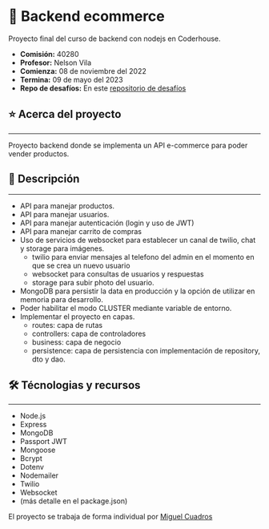 # 🚀 Backend ecommerce

Proyecto final del curso de backend con nodejs en Coderhouse.

- **Comisión:** 40280
- **Profesor:** Nelson Vila
- **Comienza:** 08 de noviembre del 2022
- **Termina:** 09 de mayo del 2023
- **Repo de desafíos:**
  En este [repositorio de desafíos](https://github.com/mcuadros1983/Coderhouse_backend_40280) 


## ⭐ Acerca del proyecto

---

Proyecto backend donde se implementa un API e-commerce para poder vender productos.

## 📝 Descripción

---

- API para manejar productos.
- API para manejar usuarios.
- API para manejar autenticación (login y uso de JWT)
- API para manejar carrito de compras
- Uso de servicios de websocket para establecer un canal de twilio, chat y storage para imágenes.
  - twilio para enviar mensajes al telefono del admin en el momento en que se crea un nuevo usuario
  - websocket para consultas de usuarios y respuestas
  - storage para subir photo del usuario.
- MongoDB para persistir la data en producción y la opción de utilizar en memoria para desarrollo.
- Poder habilitar el modo CLUSTER mediante variable de entorno.
- Implementar el proyecto en capas.
  - routes: capa de rutas
  - controllers: capa de controladores
  - business: capa de negocio
  - persistence: capa de persistencia con implementación de repository, dto y dao.

## 🛠️ Técnologias y recursos

---

- Node.js
- Express
- MongoDB
- Passport JWT
- Mongoose
- Bcrypt
- Dotenv
- Nodemailer
- Twilio
- Websocket
- (más detalle en el package.json)


El proyecto se trabaja de forma individual por [Miguel Cuadros](https://ar.linkedin.com/in/miguel-cuadros-918394141)

